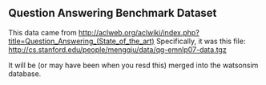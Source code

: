 Question Answering Benchmark Dataset
------------------------------------

This data came from
http://aclweb.org/aclwiki/index.php?title=Question_Answering_(State_of_the_art)
Specifically, it was this file:
http://cs.stanford.edu/people/mengqiu/data/qg-emnlp07-data.tgz

It will be (or may have been when you resd this) merged into the watsonsim database.
